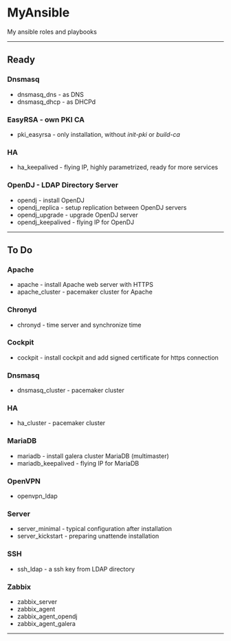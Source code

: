 # MyAnsible
My ansible roles and playbooks

---

## Ready

### Dnsmasq
- dnsmasq_dns - as DNS
- dnsmasq_dhcp - as DHCPd

### EasyRSA - own PKI CA
- pki_easyrsa - only installation, without *init-pki* or *build-ca*

### HA
- ha_keepalived - flying IP, highly parametrized, ready for more services

### OpenDJ - LDAP Directory Server
- opendj - install OpenDJ
- opendj_replica - setup replication between OpenDJ servers
- opendj_upgrade - upgrade OpenDJ server
- opendj_keepalived - flying IP for OpenDJ

---

## To Do

### Apache
- apache - install Apache web server with HTTPS
- apache_cluster - pacemaker cluster for Apache

### Chronyd
- chronyd - time server and synchronize time

### Cockpit
- cockpit - install cockpit and add signed certificate for https connection

### Dnsmasq
- dnsmasq_cluster - pacemaker cluster

### HA
- ha_cluster - pacemaker cluster

### MariaDB
- mariadb - install galera cluster MariaDB (multimaster)
- mariadb_keepalived - flying IP for MariaDB

### OpenVPN
- openvpn_ldap

### Server
- server_minimal - typical configuration after installation
- server_kickstart - preparing unattende installation

### SSH
- ssh_ldap - a ssh key from LDAP directory

### Zabbix
- zabbix_server
- zabbix_agent
- zabbix_agent_opendj
- zabbix_agent_galera

---

